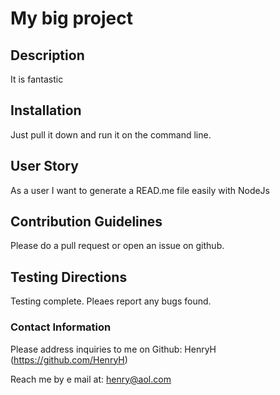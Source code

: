   # My big project 
## Description
It is fantastic

## Installation
Just pull it down and run it on the command line.

## User Story
As a user I want to generate a READ.me file easily with NodeJs

## Contribution Guidelines
Please do a pull request or open an issue on github.

## Testing Directions
Testing complete. Pleaes report any bugs found.

### Contact Information
Please address inquiries to me on Github: HenryH (https://github.com/HenryH)

Reach me by e mail at: henry@aol.com